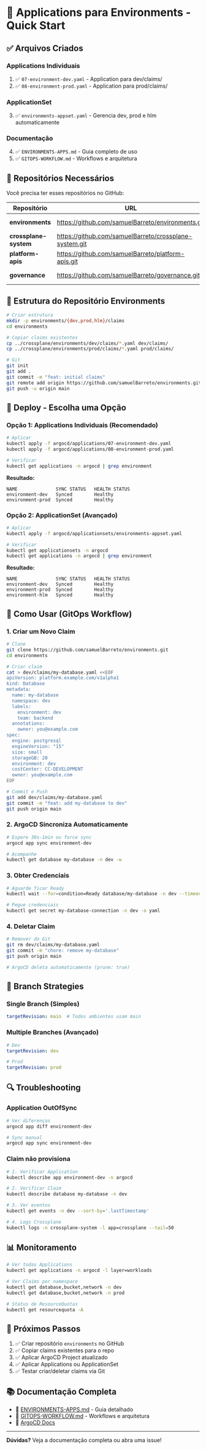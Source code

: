 # 🚀 Applications para Environments - Quick Start

## ✅ Arquivos Criados

### Applications Individuais
1. ✅ `07-environment-dev.yaml` - Application para dev/claims/
2. ✅ `08-environment-prod.yaml` - Application para prod/claims/

### ApplicationSet
3. ✅ `environments-appset.yaml` - Gerencia dev, prod e hlm automaticamente

### Documentação
4. ✅ `ENVIRONMENTS-APPS.md` - Guia completo de uso
5. ✅ `GITOPS-WORKFLOW.md` - Workflows e arquitetura

## 🎯 Repositórios Necessários

Você precisa ter esses repositórios no GitHub:

| Repositório | URL | Conteúdo |
|------------|-----|----------|
| **environments** | https://github.com/samuelBarreto/environments.git | Claims por ambiente |
| **crossplane-system** | https://github.com/samuelBarreto/crossplane-system.git | Core, Providers |
| **platform-apis** | https://github.com/samuelBarreto/platform-apis.git | XRDs, Compositions |
| **governance** | https://github.com/samuelBarreto/governance.git | Policies, RBAC |

## 📁 Estrutura do Repositório Environments

```bash
# Criar estrutura
mkdir -p environments/{dev,prod,hlm}/claims
cd environments

# Copiar claims existentes
cp ../crossplane/environments/dev/claims/*.yaml dev/claims/
cp ../crossplane/environments/prod/claims/*.yaml prod/claims/

# Git
git init
git add .
git commit -m "feat: initial claims"
git remote add origin https://github.com/samuelBarreto/environments.git
git push -u origin main
```

## 🚀 Deploy - Escolha uma Opção

### **Opção 1: Applications Individuais** (Recomendado)

```bash
# Aplicar
kubectl apply -f argocd/applications/07-environment-dev.yaml
kubectl apply -f argocd/applications/08-environment-prod.yaml

# Verificar
kubectl get applications -n argocd | grep environment
```

**Resultado:**
```
NAME              SYNC STATUS   HEALTH STATUS
environment-dev   Synced        Healthy
environment-prod  Synced        Healthy
```

### **Opção 2: ApplicationSet** (Avançado)

```bash
# Aplicar
kubectl apply -f argocd/applicationsets/environments-appset.yaml

# Verificar
kubectl get applicationsets -n argocd
kubectl get applications -n argocd | grep environment
```

**Resultado:**
```
NAME              SYNC STATUS   HEALTH STATUS
environment-dev   Synced        Healthy
environment-prod  Synced        Healthy
environment-hlm   Synced        Healthy
```

## 🔄 Como Usar (GitOps Workflow)

### 1. **Criar um Novo Claim**

```bash
# Clone
git clone https://github.com/samuelBarreto/environments.git
cd environments

# Criar claim
cat > dev/claims/my-database.yaml <<EOF
apiVersion: platform.example.com/v1alpha1
kind: Database
metadata:
  name: my-database
  namespace: dev
  labels:
    environment: dev
    team: backend
  annotations:
    owner: you@example.com
spec:
  engine: postgresql
  engineVersion: "15"
  size: small
  storageGB: 20
  environment: dev
  costCenter: CC-DEVELOPMENT
  owner: you@example.com
EOF

# Commit e Push
git add dev/claims/my-database.yaml
git commit -m "feat: add my-database to dev"
git push origin main
```

### 2. **ArgoCD Sincroniza Automaticamente**

```bash
# Espere 30s-1min ou force sync
argocd app sync environment-dev

# Acompanhe
kubectl get database my-database -n dev -w
```

### 3. **Obter Credenciais**

```bash
# Aguarde ficar Ready
kubectl wait --for=condition=Ready database/my-database -n dev --timeout=600s

# Pegue credenciais
kubectl get secret my-database-connection -n dev -o yaml
```

### 4. **Deletar Claim**

```bash
# Remover do Git
git rm dev/claims/my-database.yaml
git commit -m "chore: remove my-database"
git push origin main

# ArgoCD deleta automaticamente (prune: true)
```

## 🌿 Branch Strategies

### **Single Branch (Simples)**
```yaml
targetRevision: main  # Todos ambientes usam main
```

### **Multiple Branches (Avançado)**
```yaml
# Dev
targetRevision: dev

# Prod
targetRevision: prod
```

## 🔍 Troubleshooting

### Application OutOfSync

```bash
# Ver diferenças
argocd app diff environment-dev

# Sync manual
argocd app sync environment-dev
```

### Claim não provisiona

```bash
# 1. Verificar Application
kubectl describe app environment-dev -n argocd

# 2. Verificar Claim
kubectl describe database my-database -n dev

# 3. Ver eventos
kubectl get events -n dev --sort-by='.lastTimestamp'

# 4. Logs Crossplane
kubectl logs -n crossplane-system -l app=crossplane --tail=50
```

## 📊 Monitoramento

```bash
# Ver todas Applications
kubectl get applications -n argocd -l layer=workloads

# Ver Claims por namespace
kubectl get database,bucket,network -n dev
kubectl get database,bucket,network -n prod

# Status de ResourceQuotas
kubectl get resourcequota -A
```

## 🎯 Próximos Passos

1. ✅ Criar repositório `environments` no GitHub
2. ✅ Copiar claims existentes para o repo
3. ✅ Aplicar ArgoCD Project atualizado
4. ✅ Aplicar Applications ou ApplicationSet
5. ✅ Testar criar/deletar claims via Git

## 📚 Documentação Completa

- 📖 [ENVIRONMENTS-APPS.md](./ENVIRONMENTS-APPS.md) - Guia detalhado
- 🔄 [GITOPS-WORKFLOW.md](./GITOPS-WORKFLOW.md) - Workflows e arquitetura
- 📘 [ArgoCD Docs](https://argo-cd.readthedocs.io/)

---

**Dúvidas?** Veja a documentação completa ou abra uma issue!

